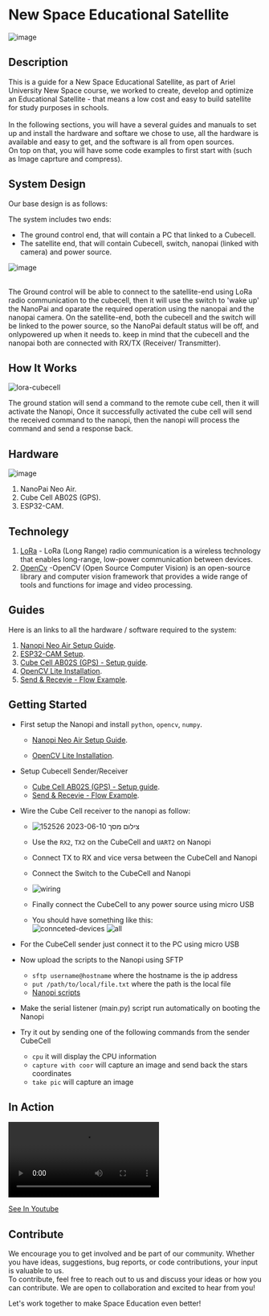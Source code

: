 # New Space Educational Satellite
![image](https://github.com/bargoldenberg/New_Space_EDU_SATALLITE/assets/92790326/b3bb687e-611c-4ff8-8985-c56462b83763)


## Description

This is a guide for a New Space Educational Satellite, as part of Ariel University New Space course, we worked to create, develop and optimize an Educational Satellite - that means a low cost and easy to build satellite for study purposes in schools.<br/>
<br/>
In the following sections, you will have a several guides and manuals to set up and install the hardware and softare we chose to use, all the hardware is available and easy to get, and the software is all from open sources.<br/>
On top on that, you will have some code examples to first start with (such as Image caprture and compress). <br/> 

## System Design

Our base design is as follows:
<br/>

The system includes two ends:
* The ground control end, that will contain a PC that linked to a Cubecell.
* The satellite end, that will contain Cubecell, switch, nanopai (linked with camera) and power source.

![image](https://github.com/bargoldenberg/New_Space_EDU_SATALLITE/assets/92790326/ee69381d-149d-4835-bc5c-24dcd3af1d63)


<br/>
The Ground control will be able to connect to the satellite-end using LoRa radio communication to the cubecell, then it will use the switch to 'wake up' the NanoPai and oparate the required operation using the nanopai and the nanopai camera. On the satellite-end, both the cubecell and the switch will be linked to the power source, so the NanoPai default status will be off, and onlypowered up when it needs to.  keep in mind that the cubecell and the nanopai both are connected with RX/TX (Receiver/ Transmitter).

## How It Works

![lora-cubecell](https://github.com/bargoldenberg/New_Space_EDU_SATALLITE/assets/10331972/05234a92-aa53-402e-add0-fcb9e0f64bc7)

The ground station will send a command to the remote cube cell, then it will activate the Nanopi, Once it successfully activated the cube cell will send the received command to the nanopi, then the nanopi will process the command and send a response back.


## Hardware
![image](https://github.com/bargoldenberg/New_Space_EDU_SATALLITE/assets/92790326/4afba33d-81dc-465f-a63e-c8b040a6faf2)


1. NanoPai Neo Air.
2. Cube Cell AB02S (GPS).
3. ESP32-CAM.

## Technolegy

1. [LoRa](https://en.wikipedia.org/wiki/LoRa) - LoRa (Long Range) radio communication is a wireless technology that enables long-range, low-power communication between devices.
2. [OpenCv](https://opencv.org/) -OpenCV (Open Source Computer Vision) is an open-source library and computer vision framework that provides a wide range of tools and functions for image and video processing.



## Guides 

Here is an links to all the hardware  / software required to the system:

1. [Nanopi Neo Air Setup Guide](https://github.com/bargoldenberg/New_Space_EDU_SATALLITE/blob/main/Nanopi-Neo-Air/readme.md).
2. [ESP32-CAM Setup](https://github.com/bargoldenberg/New_Space_EDU_SATALLITE/blob/main/ESP32-CAM/README.md).
3. [Cube Cell AB02S (GPS) - Setup guide](https://github.com/bargoldenberg/New_Space_EDU_SATALLITE/blob/main/SetUpCubeCell.md).
4. [OpenCV Lite Installation](https://github.com/bargoldenberg/New_Space_EDU_SATALLITE/blob/main/Nanopi-Neo-Air/InstallOpenCV.md).
5. [Send & Recevie - Flow Example](https://github.com/bargoldenberg/New_Space_EDU_SATALLITE/blob/main/Send-Receive/readme.md).


## Getting Started

- First setup the Nanopi and install `python`, `opencv`, `numpy`.
    - [Nanopi Neo Air Setup Guide](https://github.com/bargoldenberg/New_Space_EDU_SATALLITE/blob/main/Nanopi-Neo-Air/readme.md).

    - [OpenCV Lite Installation](https://github.com/bargoldenberg/New_Space_EDU_SATALLITE/blob/main/Nanopi-Neo-Air/InstallOpenCV.md).

- Setup Cubecell Sender/Receiver
    - [Cube Cell AB02S (GPS) - Setup guide](https://github.com/bargoldenberg/New_Space_EDU_SATALLITE/blob/main/SetUpCubeCell.md).
    - [Send & Recevie - Flow Example](https://github.com/bargoldenberg/New_Space_EDU_SATALLITE/blob/main/Send-Receive/readme.md).

- Wire the Cube Cell receiver to the nanopi as follow:
    - ![צילום מסך 2023-06-10 152526](https://github.com/bargoldenberg/New_Space_EDU_SATALLITE/assets/10331972/91c7e633-1ffa-4ce5-a244-6d75995edcf2)

    - Use the `RX2`, `TX2` on the CubeCell and `UART2` on Nanopi
    - Connect TX to RX and vice versa between the CubeCell and Nanopi
    - Connect the Switch to the CubeCell and Nanopi
    - ![wiring](https://github.com/bargoldenberg/New_Space_EDU_SATALLITE/assets/10331972/c5206faa-f7c4-457d-b075-f22b753e68da)
    - Finally connect the CubeCell to any power source using micro USB
    - You should have something like this:  
    ![connceted-devices](https://github.com/bargoldenberg/New_Space_EDU_SATALLITE/assets/10331972/a8045bdb-ba49-4662-b2c6-82b33f4de619)
    ![all](https://github.com/bargoldenberg/New_Space_EDU_SATALLITE/assets/10331972/89419069-1d36-4d22-9c60-56bf665c6d38)


- For the CubeCell sender just connect it to the PC using micro USB

- Now upload the scripts to the Nanopi using SFTP
    - `sftp username@hostname` where the hostname is the ip address
    - `put /path/to/local/file.txt` where the path is the local file
    - [Nanopi scripts](https://github.com/bargoldenberg/New_Space_EDU_SATALLITE/tree/main/PythonScriptsNanoPI)

- Make the serial listener (main.py) script run automatically on booting the Nanopi

- Try it out by sending one of the following commands from the sender CubeCell 
    - `cpu` it will display the CPU information
    - `capture with coor` will capture an image and send back the stars coordinates 
    - `take pic` will capture an image


## In Action 

<video src="https://github-production-user-asset-6210df.s3.amazonaws.com/10331972/244884493-cae9fce3-ad3f-42a9-a444-4b1907f17d4c.mp4"  controls title="Title">
</video>

<a href="https://www.youtube.com/watch?v=Cn-0ReZ9dG0" target="__blank">See In Youtube </a> 

## Contribute

We encourage you to get involved and be part of our community. Whether you have ideas, suggestions, bug reports, or code contributions, your input is valuable to us.<br/>
To contribute, feel free to reach out to us and discuss your ideas or how you can contribute. We are open to collaboration and excited to hear from you! <br/>

Let's work together to make Space Education even better!


